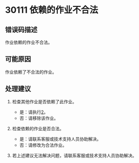 # 30111 依赖的作业不合法<a name="dgc_01_192"></a>

## 错误码描述<a name="zh-cn_topic_0000001160918979_section14994134711"></a>

作业依赖的作业不合法。

## 可能原因<a name="zh-cn_topic_0000001160918979_section597412141011"></a>

作业依赖了不合法的作业。

## 处理建议<a name="zh-cn_topic_0000001160918979_section777912410114"></a>

1.  检查其他作业是否依赖了此作业。
    -   是：请执行[2](#zh-cn_topic_0000001160918979_li6787185020119)。
    -   否：请移除该作业。

2.  <a name="zh-cn_topic_0000001160918979_li6787185020119"></a>检查依赖的作业是否合法。
    -   是：请联系客服或技术支持人员协助解决。
    -   否：请修改为合法作业。

3.  若上述建议无法解决问题，请联系客服或技术支持人员协助解决。

